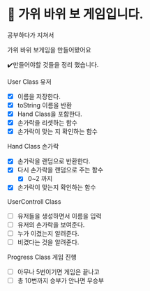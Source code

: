 # :rocket: 가위 바위 보 게임입니다. 

공부하다가 지쳐서 

가위 바위 보게임을 만들어봤어요

:heavy_check_mark:만들어야할 것들을 정리 했습니다. 

User Class 유저

- [x] 이름을 저장한다.
- [x] toString 이름을 반환
- [x] Hand Class을 포함한다.
- [x] 손가락을 리셋하는 함수
- [x] 손가락이 맞는 지 확인하는 함수

Hand Class 손가락

- [x] 손가락을 랜덤으로 반환한다.
- [x] 다시 손가락을 랜덤으로 주는 함수
  - [x] 0~2 까지
- [x] 손가락이 맞는지 확인하는 함수

UserControll Class

- [ ] 유저들을 생성하면서 이름을 입력
- [ ] 유저의 손가락을 보여준다.
- [ ] 누가 이겼는지 알려준다.
- [ ] 비겼다는 것을 알려준다.

Progress Class 게임 진행

- [ ] 아무나 5번이기면 게임은 끝나고
- [ ] 총 10번까지 승부가 안나면 무승부